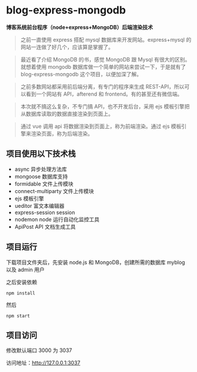 # blog-express-mongodb

**博客系统前台程序（node+express+MongoDB）后端渲染技术**

> 之前一直使用 express 搭配 mysql 数据库来开发网站。express+mysql 的网站一连做了好几个，应该算是掌握了。

> 最近看了介绍 MongoDB 的书，感觉 MongoDB 跟 Mysql 有很大的区别。
> 就想着使用 mongodb 数据库做一个简单的网站来尝试一下，于是就有了 blog-express-mongodb 这个项目，以便加深了解。

> 之前多数网站都采用前后端分离，有专门的程序来生成 REST-API，所以可以看到一个网站有 API，afterend 和 frontend。有的甚至还有微信端。

> 本次就不搞这么复杂，不专门搞 API，也不开发后台，采用 ejs 模板引擎把从数据库读取的数据直接渲染到页面上。

> 通过 vue 调用 api 将数据渲染到页面上，称为前端渲染。通过 ejs 模板引擎来渲染页面，称为后端渲染。

## 项目使用以下技术栈

- async 异步处理方法库
- mongoose 数据库支持
- formidable 文件上传模块
- connect-multiparty 文件上传模块
- ejs 模板引擎
- ueditor 富文本编辑器
- express-session session
- nodemon node 运行自动化监控工具
- ApiPost API 文档生成工具

## 项目运行

下载项目文件夹后，先安装 node.js 和 MongoDB，创建所需的数据库 myblog 以及 admin 用户

之后安装依赖

```
npm install
```

然后

```
npm start
```

## 项目访问

修改默认端口 3000 为 3037

访问地址：http://127.0.0.1:3037
